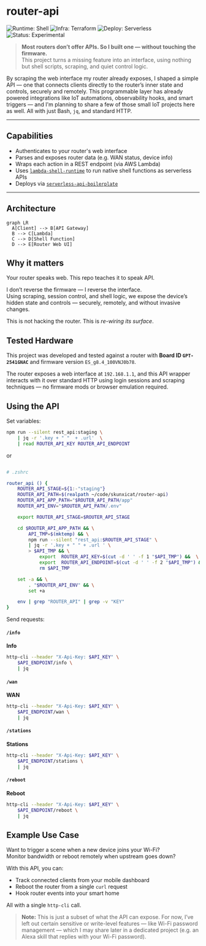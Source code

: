 # router-api

![Runtime: Shell](https://img.shields.io/badge/runtime-shell-blue)
![Infra: Terraform](https://img.shields.io/badge/infra-terraform-green)
![Deploy: Serverless](https://img.shields.io/badge/deploy-serverless-yellow)
![Status: Experimental](https://img.shields.io/badge/status-experimental-orange)

> **Most routers don’t offer APIs. So I built one — without touching the firmware.**  
> This project turns a missing feature into an interface, using nothing but shell scripts, scraping, and quiet control logic.

By scraping the web interface my router already exposes, I shaped a simple API — one that connects clients directly to the router’s inner state and controls, securely and remotely. This programmable layer has already powered integrations like IoT automations, observability hooks, and smart triggers — and I'm planning to share a few of those small IoT projects here as well. All with just Bash, `jq`, and standard HTTP.

---

## Capabilities

- Authenticates to your router's web interface
- Parses and exposes router data (e.g. WAN status, device info)
- Wraps each action in a REST endpoint (via AWS Lambda)
- Uses [`lambda-shell-runtime`](https://github.com/ql4b/lambda-shell-runtime) to run native shell functions as serverless APIs
- Deploys via [`serverless-api-boilerplate`](https://github.com/ql4b/serverless-api-boilerplate)

---

## Architecture

```mermaid
graph LR
  A[Client] --> B[API Gateway]
  B --> C[Lambda]
  C --> D[Shell Function]
  D --> E[Router Web UI]
```

## Why it matters

Your router speaks web. This repo teaches it to speak API.

I don’t reverse the firmware — I reverse the interface.  
Using scraping, session control, and shell logic, we expose the device’s hidden state and controls — securely, remotely, and without invasive changes.

This is not hacking the router. This is *re-wiring its surface*.


## Tested Hardware

This project was developed and tested against a router with **Board ID `GPT-2541GNAC`** and firmware version `ES_g8.4_100VNJ0b78`.

The router exposes a web interface at `192.168.1.1`, and this API wrapper interacts with it over standard HTTP using login sessions and scraping techniques — no firmware mods or browser emulation required.

## Using the API 

Set variables: 

```bash
npm run --silent rest_api:staging \
    | jq -r '.key + " "  + .url'  \
    | read ROUTER_API_KEY ROUTER_API_ENDPOINT
```

or 

```bash

# .zshrc

router_api () {
    ROUTER_API_STAGE=${1:-"staging"}
    ROUTER_API_PATH=$(realpath ~/code/skunxicat/router-api)
    ROUTER_API_APP_PATH="$ROUTER_API_PATH/app"
    ROUTER_API_ENV="$ROUTER_API_PATH/.env"

    export ROUTER_API_STAGE=$ROUTER_API_STAGE

    cd $ROUTER_API_APP_PATH && \
        API_TMP=$(mktemp) && \
        npm run --silent "rest_api:$ROUTER_API_STAGE" \
        | jq -r '.key + " " + .url ' \
        > $API_TMP && \
            export  ROUTER_API_KEY=$(cut -d ' ' -f 1 "$API_TMP") &&  \
            export  ROUTER_API_ENDPOINT=$(cut -d ' ' -f 2 "$API_TMP") &&
            rm $API_TMP

    set -a && \
        . "$ROUTER_API_ENV" && \
        set +a

    env | grep "ROUTER_API" | grep -v "KEY"
} 

```

Send requests: 


#### `/info`

**Info**

```bash
http-cli --header "X-Api-Key: $API_KEY" \
    $API_ENDPOINT/info \
    | jq
```

#### `/wan`

**WAN**

```bash
http-cli --header "X-Api-Key: $API_KEY" \
    $API_ENDPOINT/wan \
    | jq
```

#### `/stations`

**Stations**

```bash
http-cli --header "X-Api-Key: $API_KEY" \
    $API_ENDPOINT/stations \
    | jq
```

#### `/reboot`

**Reboot**

```bash
http-cli --header "X-Api-Key: $API_KEY" \
    $API_ENDPOINT/reboot \
    | jq
```


## Example Use Case

Want to trigger a scene when a new device joins your Wi-Fi?  
Monitor bandwidth or reboot remotely when upstream goes down?

With this API, you can:

- Track connected clients from your mobile dashboard
- Reboot the router from a single `curl` request
- Hook router events into your smart home


All with a single `http-cli` call.

> **Note:** This is just a subset of what the API can expose. For now, I’ve left out certain sensitive or write-level features — like Wi-Fi password management — which I may share later in a dedicated project (e.g. an Alexa skill that replies with your Wi-Fi password).
